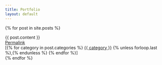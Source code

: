 ```yaml
---
title: Portfolio
layout: default
---
```


{% for post in site.posts %}
<div class="post">
    {{ post.content }}
    <div class="well well-sm">
        <a href="{{ post.url }}">Permalink</a>
        <div class="post-category-list">[{% for category in post.categories %}
            <a href="/categories/{{ category }}/">{{ category }}</a>
            {% unless forloop.last %},{% endunless %}
            {% endfor %}]
        </div>
    </div>
</div>
{% endfor %}

